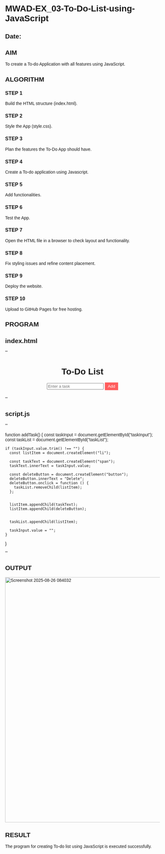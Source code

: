 # MWAD-EX_03-To-Do-List-using-JavaScript
## Date:

## AIM
To create a To-do Application with all features using JavaScript.

## ALGORITHM
### STEP 1
Build the HTML structure (index.html).

### STEP 2
Style the App (style.css).

### STEP 3
Plan the features the To-Do App should have.

### STEP 4
Create a To-do application using Javascript.

### STEP 5
Add functionalities.

### STEP 6
Test the App.

### STEP 7
Open the HTML file in a browser to check layout and functionality.

### STEP 8
Fix styling issues and refine content placement.

### STEP 9
Deploy the website.

### STEP 10
Upload to GitHub Pages for free hosting.

## PROGRAM

## index.html
'''
<!DOCTYPE html>
<html lang="en">
<head>
  <meta charset="UTF-8">
  <meta name="viewport" content="width=device-width, initial-scale=1.0">
  <title>To-Do List</title>
  <style>
    body {
      font-family: Arial, sans-serif;
    }
    .container {
      max-width: 400px;
      margin: 20px auto;
      text-align: center;
    }
    ul {
      padding: 0;
      list-style: none;
    }
    li {
      background: #f0f0f0;
      margin: 10px 0;
      padding: 10px;
      display: flex;
      justify-content: space-between;
      align-items: center;
    }
    button {
      background: #ff5c5c;
      border: none;
      color: white;
      padding: 5px 10px;
      cursor: pointer;
    }
  </style>
</head>
<body>
  <div class="container">
    <h1>To-Do List</h1>
    <input type="text" id="taskInput" placeholder="Enter a task">
    <button onclick="addTask()">Add</button>
    <ul id="taskList"></ul>
  </div>
  <script src="script.js"></script>
</body>
</html>
'''

## script.js
'''

function addTask() {
    const taskInput = document.getElementById("taskInput");
    const taskList = document.getElementById("taskList");
  
    if (taskInput.value.trim() !== "") {
      const listItem = document.createElement("li");

      const taskText = document.createElement("span");
      taskText.innerText = taskInput.value;

      const deleteButton = document.createElement("button");
      deleteButton.innerText = "Delete";
      deleteButton.onclick = function () {
        taskList.removeChild(listItem);
      };
  

      listItem.appendChild(taskText);
      listItem.appendChild(deleteButton);
  

      taskList.appendChild(listItem);
  
      taskInput.value = "";
    }
  }

  '''


## OUTPUT


<img width="1428" height="797" alt="Screenshot 2025-08-26 084032" src="https://github.com/user-attachments/assets/02206d82-394d-4abd-812a-38276c7736c1" />


## RESULT
The program for creating To-do list using JavaScript is executed successfully.
